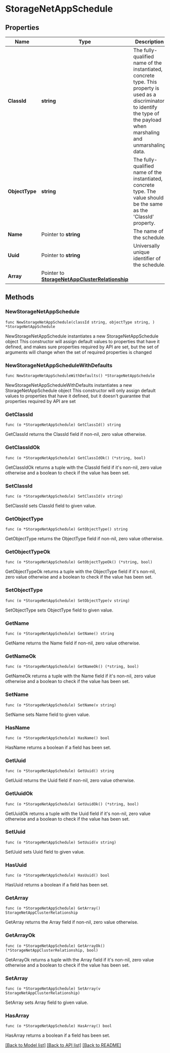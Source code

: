 # StorageNetAppSchedule

## Properties

Name | Type | Description | Notes
------------ | ------------- | ------------- | -------------
**ClassId** | **string** | The fully-qualified name of the instantiated, concrete type. This property is used as a discriminator to identify the type of the payload when marshaling and unmarshaling data. | [default to "storage.NetAppSchedule"]
**ObjectType** | **string** | The fully-qualified name of the instantiated, concrete type. The value should be the same as the &#39;ClassId&#39; property. | [default to "storage.NetAppSchedule"]
**Name** | Pointer to **string** | The name of the schedule. | [optional] [readonly] 
**Uuid** | Pointer to **string** | Universally unique identifier of the schedule. | [optional] [readonly] 
**Array** | Pointer to [**StorageNetAppClusterRelationship**](StorageNetAppClusterRelationship.md) |  | [optional] 

## Methods

### NewStorageNetAppSchedule

`func NewStorageNetAppSchedule(classId string, objectType string, ) *StorageNetAppSchedule`

NewStorageNetAppSchedule instantiates a new StorageNetAppSchedule object
This constructor will assign default values to properties that have it defined,
and makes sure properties required by API are set, but the set of arguments
will change when the set of required properties is changed

### NewStorageNetAppScheduleWithDefaults

`func NewStorageNetAppScheduleWithDefaults() *StorageNetAppSchedule`

NewStorageNetAppScheduleWithDefaults instantiates a new StorageNetAppSchedule object
This constructor will only assign default values to properties that have it defined,
but it doesn't guarantee that properties required by API are set

### GetClassId

`func (o *StorageNetAppSchedule) GetClassId() string`

GetClassId returns the ClassId field if non-nil, zero value otherwise.

### GetClassIdOk

`func (o *StorageNetAppSchedule) GetClassIdOk() (*string, bool)`

GetClassIdOk returns a tuple with the ClassId field if it's non-nil, zero value otherwise
and a boolean to check if the value has been set.

### SetClassId

`func (o *StorageNetAppSchedule) SetClassId(v string)`

SetClassId sets ClassId field to given value.


### GetObjectType

`func (o *StorageNetAppSchedule) GetObjectType() string`

GetObjectType returns the ObjectType field if non-nil, zero value otherwise.

### GetObjectTypeOk

`func (o *StorageNetAppSchedule) GetObjectTypeOk() (*string, bool)`

GetObjectTypeOk returns a tuple with the ObjectType field if it's non-nil, zero value otherwise
and a boolean to check if the value has been set.

### SetObjectType

`func (o *StorageNetAppSchedule) SetObjectType(v string)`

SetObjectType sets ObjectType field to given value.


### GetName

`func (o *StorageNetAppSchedule) GetName() string`

GetName returns the Name field if non-nil, zero value otherwise.

### GetNameOk

`func (o *StorageNetAppSchedule) GetNameOk() (*string, bool)`

GetNameOk returns a tuple with the Name field if it's non-nil, zero value otherwise
and a boolean to check if the value has been set.

### SetName

`func (o *StorageNetAppSchedule) SetName(v string)`

SetName sets Name field to given value.

### HasName

`func (o *StorageNetAppSchedule) HasName() bool`

HasName returns a boolean if a field has been set.

### GetUuid

`func (o *StorageNetAppSchedule) GetUuid() string`

GetUuid returns the Uuid field if non-nil, zero value otherwise.

### GetUuidOk

`func (o *StorageNetAppSchedule) GetUuidOk() (*string, bool)`

GetUuidOk returns a tuple with the Uuid field if it's non-nil, zero value otherwise
and a boolean to check if the value has been set.

### SetUuid

`func (o *StorageNetAppSchedule) SetUuid(v string)`

SetUuid sets Uuid field to given value.

### HasUuid

`func (o *StorageNetAppSchedule) HasUuid() bool`

HasUuid returns a boolean if a field has been set.

### GetArray

`func (o *StorageNetAppSchedule) GetArray() StorageNetAppClusterRelationship`

GetArray returns the Array field if non-nil, zero value otherwise.

### GetArrayOk

`func (o *StorageNetAppSchedule) GetArrayOk() (*StorageNetAppClusterRelationship, bool)`

GetArrayOk returns a tuple with the Array field if it's non-nil, zero value otherwise
and a boolean to check if the value has been set.

### SetArray

`func (o *StorageNetAppSchedule) SetArray(v StorageNetAppClusterRelationship)`

SetArray sets Array field to given value.

### HasArray

`func (o *StorageNetAppSchedule) HasArray() bool`

HasArray returns a boolean if a field has been set.


[[Back to Model list]](../README.md#documentation-for-models) [[Back to API list]](../README.md#documentation-for-api-endpoints) [[Back to README]](../README.md)


